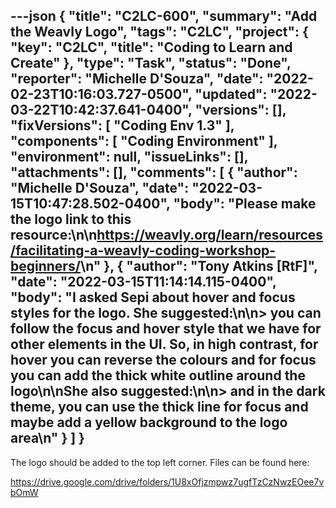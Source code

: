 ---json
{
  "title": "C2LC-600",
  "summary": "Add the Weavly Logo",
  "tags": "C2LC",
  "project": {
    "key": "C2LC",
    "title": "Coding to Learn and Create"
  },
  "type": "Task",
  "status": "Done",
  "reporter": "Michelle D'Souza",
  "date": "2022-02-23T10:16:03.727-0500",
  "updated": "2022-03-22T10:42:37.641-0400",
  "versions": [],
  "fixVersions": [
    "Coding Env 1.3"
  ],
  "components": [
    "Coding Environment"
  ],
  "environment": null,
  "issueLinks": [],
  "attachments": [],
  "comments": [
    {
      "author": "Michelle D'Souza",
      "date": "2022-03-15T10:47:28.502-0400",
      "body": "Please make the logo link to this resource:\n\n<https://weavly.org/learn/resources/facilitating-a-weavly-coding-workshop-beginners/>\n"
    },
    {
      "author": "Tony Atkins [RtF]",
      "date": "2022-03-15T11:14:14.115-0400",
      "body": "I asked Sepi about hover and focus styles for the logo.  She suggested:\n\n> you can follow the focus and hover style that we have for other elements in the UI. So, in high contrast, for hover you can reverse the colours and for focus you can add the thick white outline around the logo\n\nShe also suggested:\n\n> and in the dark theme, you can use the thick line for focus and maybe add a yellow background to the logo area\n"
    }
  ]
}
---
The logo should be added to the top left corner. Files can be found here:

<https://drive.google.com/drive/folders/1U8xOfjzmpwz7ugfTzCzNwzEOee7vbOmW>

 

        